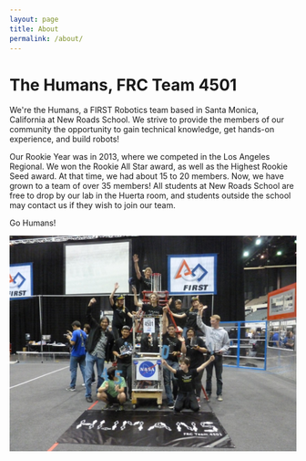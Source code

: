 ```yaml
---
layout: page
title: About
permalink: /about/
---
```


The Humans, FRC Team 4501
====

We're the Humans, a FIRST Robotics team based in Santa Monica, California at New Roads School. We strive to provide the members of our community the opportunity to gain technical knowledge, get hands-on experience, and build robots!

Our Rookie Year was in 2013, where we competed in the Los Angeles Regional. We won the Rookie All Star award, as well as the Highest Rookie Seed award. At that time, we had about 15 to 20 members. Now, we have grown to a team of over 35 members! All students at New Roads School are free to drop by our lab in the Huerta room, and students outside the school may contact us if they wish to join our team.

Go Humans!

![Go Humans!](/style/images/humans-winners.jpg)